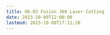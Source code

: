 ```yaml
---
title: 06.02 Fusion 360 Laser Cutting
date: 2023-10-09T12:00:00
lastmod: 2023-10-08T17:11:20
---
```

